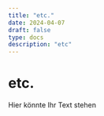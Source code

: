 ```yaml
---
title: "etc."
date: 2024-04-07
draft: false
type: docs
description: "etc"
---
```


# etc.

Hier könnte Ihr Text stehen